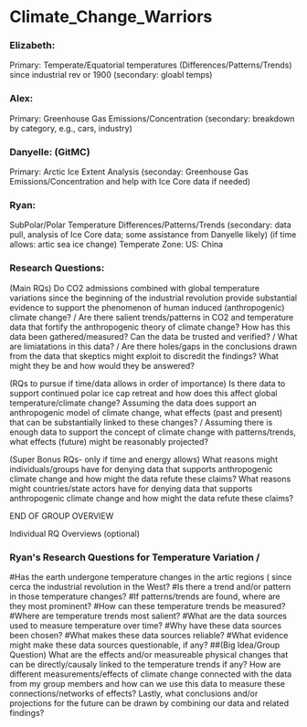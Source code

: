 # Climate_Change_Warriors

### Elizabeth: 
Primary: Temperate/Equatorial temperatures (Differences/Patterns/Trends) since industrial rev or 1900 (secondary: gloabl temps)

### Alex: 
Primary: Greenhouse Gas Emissions/Concentration (secondary: breakdown by category, e.g., cars, industry)

### Danyelle: (GitMC) 
Primary: Arctic Ice Extent Analysis (seconday: Greenhouse Gas Emissions/Concentration and help with Ice Core data if needed)

### Ryan: 
SubPolar/Polar Temperature Differences/Patterns/Trends (secondary: data pull, analysis of Ice Core data; some assistance from Danyelle likely)
(if time allows: artic sea ice change)
Temperate Zone:  US: China 

### Research Questions:
(Main RQs)
Do CO2 admissions combined with global temperature variations since the beginning of the industrial revolution provide substantial evidence to support the phenomenon of human induced (anthropogenic) climate change? /
Are there salient trends/patterns in CO2 and temperature data that fortify the anthropogenic theory of climate change?
How has this data been gathered/measured? 
Can the data be trusted and verified? /
What are limiatations in this data? /
Are there holes/gaps in the conclusions drawn from the data that skeptics might exploit to discredit the findings?  What might they be and how would they be answered? 

(RQs to pursue if time/data allows in order of importance)
Is there data to support continued polar ice cap retreat and how does this affect global temperature/climate change?
Assuming the data does support an anthropogenic model of climate change, what effects (past and present) that can be substantially linked to these changes? /
Assuming there is enough data to support the concept of climate change with patterns/trends, what effects (future) might be reasonably projected?

(Super Bonus RQs- only if time and energy allows)
What reasons might individuals/groups have for denying data that supports anthropogenic climate change and how might the data refute these claims?
What reasons might countries/state actors have for denying data that supports anthropogenic climate change and how might the data refute these claims?

END OF GROUP OVERVIEW


Individual RQ Overviews (optional)

### Ryan's Research Questions for Temperature Variation / 
#Has the earth undergone temperature changes in the artic regions ( since cerca the industrial revolution in the West?
#Is there a trend and/or pattern in those temperature changes?
#If patterns/trends are found, where are they most prominent?
#How can these temperature trends be measured?
#Where are temperature trends most salient?
#What are the data sources used to measure temperature over time?
#Why have these data sources been chosen?
#What makes these data sources reliable?
#What evidence might make these data sources questionable, if any?
  ##(Big Idea/Group Question) What are the effects and/or measureable physical changes that can be directly/causaly linked to the temperature trends if any?
How are different measurements/effects of climate change connected with the data from my group members and how can we use this data to measure these connections/networks of effects? Lastly, what conclusions and/or projections for the future can be drawn by combining our data and related findings?

